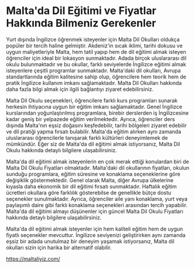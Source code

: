 # Malta'da Dil Eğitimi ve Fiyatlar Hakkında Bilmeniz Gerekenler

Yurt dışında İngilizce öğrenmek isteyenler için Malta Dil Okulları oldukça popüler bir tercih haline gelmiştir. Akdeniz'in sıcak iklimi, tarihi dokusu ve uygun maliyetleriyle Malta, hem tatil yapıp hem de dil eğitimi almak isteyen öğrenciler için ideal bir lokasyon sunmaktadır. Adada birçok uluslararası dil okulu bulunmaktadır ve bu okullar, farklı seviyelerde İngilizce eğitimi almak isteyenlere çeşitli programlar sunmaktadır. Malta'daki dil okulları, Avrupa standartlarında eğitim kalitesine sahip olup, öğrencilere hem teorik hem de pratik İngilizce kullanım imkanı sağlamaktadır. Malta Dil Okulları hakkında daha fazla bilgi almak için ilgili bağlantıyı ziyaret edebilirsiniz.

Malta Dil Okulu seçenekleri, öğrencilere farklı kurs programları sunarak herkesin ihtiyacına uygun bir eğitim imkanı sağlamaktadır. Genel İngilizce kurslarından yoğunlaştırılmış programlara, birebir derslerden iş İngilizcesine kadar geniş bir yelpazede eğitim verilmektedir. Ayrıca, öğrenciler ders dışında Malta'nın eşsiz doğasını keşfedebilir, tarihi bölgeleri ziyaret edebilir ve dil pratiği yapma fırsatı bulabilir. Malta'da eğitim alırken aynı zamanda uluslararası öğrencilerle tanışarak farklı kültürleri deneyimlemek de mümkündür. Eğer siz de Malta'da dil eğitimi almak istiyorsanız, Malta Dil Okulu hakkında detaylı bilgilere ulaşabilirsiniz.

Malta'da dil eğitimi almak isteyenlerin en çok merak ettiği konulardan biri de Malta Dil Okulu Fiyatları olmaktadır. Malta'daki dil okullarının fiyatları, okulun sunduğu programlara, eğitim süresine ve konaklama seçeneklerine göre değişiklik göstermektedir. Genel olarak Malta, diğer Avrupa ülkelerine kıyasla daha ekonomik bir dil eğitimi fırsatı sunmaktadır. Haftalık eğitim ücretleri okullara göre farklılık gösterebilse de genellikle bütçe dostu seçenekler sunulmaktadır. Ayrıca, öğrenciler aile yanı konaklama, yurt veya paylaşımlı daire gibi farklı konaklama seçenekleri arasından tercih yapabilir. Malta'da dil eğitimi almayı düşünenler için güncel Malta Dil Okulu Fiyatları hakkında detaylı bilgilere ulaşabilirsiniz.

Malta'da dil eğitimi almak isteyenler için hem kaliteli eğitim hem de uygun fiyatlı seçenekler mevcuttur. İngilizce seviyenizi geliştirirken aynı zamanda eşsiz bir adada unutulmaz bir deneyim yaşamak istiyorsanız, Malta dil okulları sizin için harika bir alternatif olabilir.

https://maltaliyiz.com/
